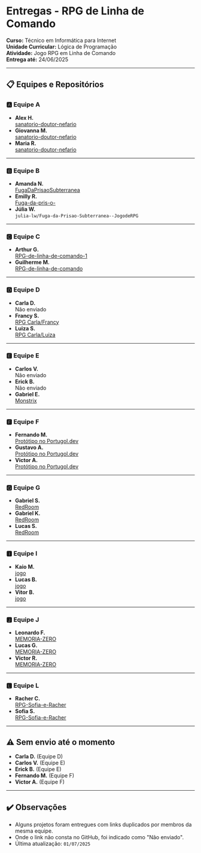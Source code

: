 # Entregas - RPG de Linha de Comando  
**Curso:** Técnico em Informática para Internet  
**Unidade Curricular:** Lógica de Programação  
**Atividade:** Jogo RPG em Linha de Comando  
**Entrega até:** 24/06/2025  

---

## 📋 Equipes e Repositórios

### 🅰️ Equipe A
- **Alex H.**  
  [sanatorio-doutor-nefario](https://github.com/Alekci/sanatorio-doutor-nefario.git)
- **Giovanna M.**  
  [sanatorio-doutor-nefario](https://github.com/Alekci/sanatorio-doutor-nefario.git)
- **Maria R.**  
  [sanatorio-doutor-nefario](https://github.com/Alekci/sanatorio-doutor-nefario)

---

### 🅱️ Equipe B
- **Amanda N.**  
  [FugaDaPrisaoSubterranea](https://github.com/julia-lw/Jogo-de-RPG--FugaDaPrisaoSubterranea)
- **Emilly R.**  
  [Fuga-da-pris-o-](https://github.com/amanda15000/Fuga-da-pris-o-)
- **Júlia W.**  
  `julia-lw/Fuga-da-Prisao-Subterranea--JogodeRPG`

---

### 🅲 Equipe C
- **Arthur G.**  
  [RPG-de-linha-de-comando-1](https://github.com/ArthurGauche/RPG-de-linha-de-comando-1)
- **Guilherme M.**  
  [RPG-de-linha-de-comando](https://github.com/Guiboom/RPG-de-linha-de-comando)

---

### 🅳 Equipe D
- **Carla D.**  
  Não enviado
- **Francy S.**  
  [RPG Carla/Francy](https://github.com/vivicarla/RPG-de-linha-de-comando/blob/main/Sem%20t%C3%ADtulo%20(7).por)
- **Luiza S.**  
  [RPG Carla/Luiza](https://github.com/vivicarla/RPG-de-linha-de-comando.git)

---

### 🅴 Equipe E
- **Carlos V.**  
  Não enviado
- **Erick B.**  
  Não enviado
- **Gabriel E.**  
  [Monstrix](https://github.com/gabrielrosa999/Monstrix.git)

---

### 🅵 Equipe F
- **Fernando M.**  
  [Protótipo no Portugol.dev](https://github.com/gustavo27499/exercicios-/blob/0c076fc223a976d95a8ec7976fbc6b3483c6a31c/RPG%20PRONTO.por)
- **Gustavo A.**  
  [Protótipo no Portugol.dev](https://github.com/gustavo27499/exercicios-/blob/0c076fc223a976d95a8ec7976fbc6b3483c6a31c/RPG%20PRONTO.por)
- **Victor A.**  
  [Protótipo no Portugol.dev](https://github.com/gustavo27499/exercicios-/blob/0c076fc223a976d95a8ec7976fbc6b3483c6a31c/RPG%20PRONTO.por)

---

### 🅶 Equipe G
- **Gabriel S.**  
  [RedRoom](https://github.com/yKraus05/RedRoom-5.0.git)
- **Gabriel K.**  
  [RedRoom](https://github.com/yKraus05/RedRoom-5.0.git)
- **Lucas S.**  
  [RedRoom](https://github.com/yKraus05/RedRoom-5.0.git)

---

### 🅸 Equipe I
- **Kaio M.**  
  [jogo](https://github.com/machadozx/jogo.git)
- **Lucas B.**  
  [jogo](https://github.com/machadozx/jogo.git)
- **Vitor B.**  
  [jogo](https://github.com/machadozx/jogo.git)

---

### 🅹 Equipe J
- **Leonardo F.**  
  [MEMORIA-ZERO](https://github.com/zenakio/MEMORIA-ZERO.git)
- **Lucas G.**  
  [MEMORIA-ZERO](https://github.com/zenakio/MEMORIA-ZERO.git)
- **Victor R.**  
  [MEMORIA-ZERO](https://github.com/zenakio/MEMORIA-ZERO.git)

---

### 🅻 Equipe L
- **Racher C.**  
  [RPG-Sofia-e-Racher](https://github.com/sofia201029/RPG-Sofia-e-Racher.git)
- **Sofia S.**  
  [RPG-Sofia-e-Racher](https://github.com/sofia201029/RPG-Sofia-e-Racher.git)

---

## ⚠️ Sem envio até o momento
- **Carla D.** (Equipe D)  
- **Carlos V.** (Equipe E)  
- **Erick B.** (Equipe E)  
- **Fernando M.** (Equipe F)  
- **Victor A.** (Equipe F)  

---

## ✔️ Observações
- Alguns projetos foram entregues com links duplicados por membros da mesma equipe.
- Onde o link não consta no GitHub, foi indicado como "Não enviado".
- Última atualização: `01/07/2025`
